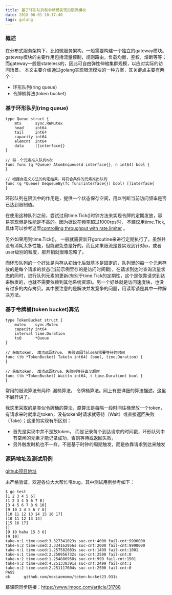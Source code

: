 ```yaml
---
title: 基于环形队列和令牌桶实现的限流模块
date: 2018-06-01 10:17:40
tags: golang
---
```


### 概述

在分布式服务架构下，比如微服务架构，一般需要构建一个独立的gateway模块。gateway模块的主要作用包括流量控制，规则路由，负载均衡，鉴权，熔断等等；而gateway一般是stateless的，因此可自由弹性伸缩集群规模，以应对实际的访问场景。
本文主要介绍通过golang实现限流模块的一种方案，其关键点主要有两个：

- 环形队列(ring queue)
- 令牌桶算法(token bucket)

<!--more-->

### 基于环形队列(ring queue)

```golang
type Queue struct {
	mtx      sync.RWMutex
	head     int64
	tail     int64
	capacity int64
	elemcnt  int64
	data     []interface{}
}

// 将一个元素推入队列n次
func func (q *Queue) AtomEnqueue(d interface{}, n int64) bool {
}

// 根据自定义方法的判定结果，将符合条件的元素推出队列
func (q *Queue) DequeueBy(fc func(interface{}) bool) []interface{
}
```

环形队列在限流中的作用是，提供一个状态保存空间，用以判断当前访问频率是否已达到限制值。

在使用这种队列之前，尝试过用time.Tick()时钟方法来实现令牌的定期发放，容易实现但是性能是不高的。因为据说在频率超过1000rps时， 不建议用time.Tick, 具体可以参考这里[controlling throughput with rate.limiter][2] 。

另外如果用到time.Tick()， 一般就需要新开goroutine来进行定期执行了。虽然并没有消耗太多性能，但能避免总是好的。而且如果限流是要实现到针对ip，或者user级别的粒度，那开销就很难忽略了。

而环形队列的一个好处是内存从初始化后就基本是固定的，队列里的每一个元素存放的是每个请求的状态(当前示例里存的是访问时间戳)，在请求到达时查询流量状态的同时，进行队列元素的更新(有别于time.Tick的定期性，这个是依靠请求到达来触发的，也就不需要依赖到其他系统资源)。另一个好处就是访问速度快，也没有过多的内存拷贝。其中要注意的是解决并发竞争的问题，用读写锁是其中一种解决方法。

### 基于令牌桶(token bucket)算法

```golang
type TokenBucket struct {
	mutex    sync.Mutex
	capacity int64
	interval time.Duration
	tsQ      *Queue
}

// 获取token， 成功返回true， 失败返回false及需要等待的时间
func (tb *TokenBucket) Take(n int64) (bool, time.Duration) {
}

// 获取token， 成功返回true，失败则等待直至超时
func (tb *TokenBucket) Wait(n int64, t time.Duration) bool {
}
```
常用的限流算法有两种: 漏桶算法， 令牌桶算法。网上有更详细的算法描述，这里不展开讲了。

我这里采取的是类似令牌桶的算法，原算法是每隔一段时间往桶里放一个token，有请求来时就拿走token，没有token时请求就等待（Wait）或直接返回失败（Take）；这里的实现有所区别：

- 首先是实现中并不是放token， 而是记录每个到达请求的时间戳，环形队列中有空闲的元素才能记录成功，否则等待或返回失败， 
- 另外触发时机也不一样，不是基于时钟的周期触发，而是依靠请求到达来触发

### 源码地址及测试用例

[github项目地址][1]

未严格验证，欢迎各位大大帮忙甩bug。其中测试用例参考如下：
```shell
$ go test
[1 2 3 4 5 6]
[1 2 3 4 5 6 7 8]
[3 4 5 6 7 8 9 10]
[9 10 3 4 5 6 7 8]
[10 11 12 13 14 15 16 17]
[10 11 12 13 14]
[15 16 17]
[]
[9 10 haha 15 3 6]
[9 10]
take-n:1 time-used:3.327341023s suc-cnt:4000 fail-cnt:9996000
take-n:2 time-used:3.334162956s suc-cnt:2000 fail-cnt:9998000
take-n:1 time-used:1.257582083s suc-cnt:1499 fail-cnt:1001
take-n:1 time-used:2.250956732s suc-cnt:2500 fail-cnt:0
take-n:2 time-used:1.254886958s suc-cnt:999 fail-cnt:1501
take-n:2 time-used:4.251330391s suc-cnt:2499 fail-cnt:1
take-n:2 time-used:2.251117604s suc-cnt:2500 fail-cnt:0
PASS
ok      github.com/moxiaomomo/token-bucket23.931s
```

  [1]: https://github.com/moxiaomomo/token-bucket
  [2]: https://rodaine.com/2017/05/x-files-time-rate-golang

慕课网同步链接：https://www.imooc.com/article/31788
